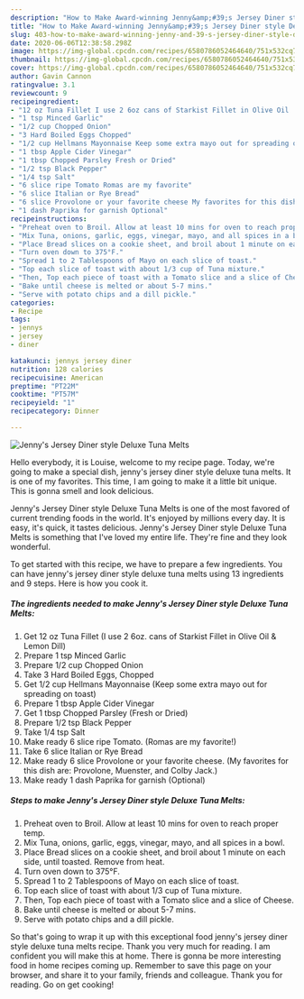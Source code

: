 ```yaml
---
description: "How to Make Award-winning Jenny&amp;#39;s Jersey Diner style Deluxe Tuna Melts"
title: "How to Make Award-winning Jenny&amp;#39;s Jersey Diner style Deluxe Tuna Melts"
slug: 403-how-to-make-award-winning-jenny-and-39-s-jersey-diner-style-deluxe-tuna-melts
date: 2020-06-06T12:38:58.298Z
image: https://img-global.cpcdn.com/recipes/6580786052464640/751x532cq70/jennys-jersey-diner-style-deluxe-tuna-melts-recipe-main-photo.jpg
thumbnail: https://img-global.cpcdn.com/recipes/6580786052464640/751x532cq70/jennys-jersey-diner-style-deluxe-tuna-melts-recipe-main-photo.jpg
cover: https://img-global.cpcdn.com/recipes/6580786052464640/751x532cq70/jennys-jersey-diner-style-deluxe-tuna-melts-recipe-main-photo.jpg
author: Gavin Cannon
ratingvalue: 3.1
reviewcount: 9
recipeingredient:
- "12 oz Tuna Fillet I use 2 6oz cans of Starkist Fillet in Olive Oil  Lemon Dill"
- "1 tsp Minced Garlic"
- "1/2 cup Chopped Onion"
- "3 Hard Boiled Eggs Chopped"
- "1/2 cup Hellmans Mayonnaise Keep some extra mayo out for spreading on toast"
- "1 tbsp Apple Cider Vinegar"
- "1 tbsp Chopped Parsley Fresh or Dried"
- "1/2 tsp Black Pepper"
- "1/4 tsp Salt"
- "6 slice ripe Tomato Romas are my favorite"
- "6 slice Italian or Rye Bread"
- "6 slice Provolone or your favorite cheese My favorites for this dish are Provolone Muenster and Colby Jack"
- "1 dash Paprika for garnish Optional"
recipeinstructions:
- "Preheat oven to Broil. Allow at least 10 mins for oven to reach proper temp."
- "Mix Tuna, onions, garlic, eggs, vinegar, mayo, and all spices in a bowl."
- "Place Bread slices on a cookie sheet, and broil about 1 minute on each side, until toasted. Remove from heat."
- "Turn oven down to 375°F."
- "Spread 1 to 2 Tablespoons of Mayo on each slice of toast."
- "Top each slice of toast with about 1/3 cup of Tuna mixture."
- "Then, Top each piece of toast with a Tomato slice and a slice of Cheese."
- "Bake until cheese is melted or about 5-7 mins."
- "Serve with potato chips and a dill pickle."
categories:
- Recipe
tags:
- jennys
- jersey
- diner

katakunci: jennys jersey diner 
nutrition: 128 calories
recipecuisine: American
preptime: "PT22M"
cooktime: "PT57M"
recipeyield: "1"
recipecategory: Dinner

---
```



![Jenny&#39;s Jersey Diner style Deluxe Tuna Melts](https://img-global.cpcdn.com/recipes/6580786052464640/751x532cq70/jennys-jersey-diner-style-deluxe-tuna-melts-recipe-main-photo.jpg)

Hello everybody, it is Louise, welcome to my recipe page. Today, we're going to make a special dish, jenny&#39;s jersey diner style deluxe tuna melts. It is one of my favorites. This time, I am going to make it a little bit unique. This is gonna smell and look delicious.

Jenny&#39;s Jersey Diner style Deluxe Tuna Melts is one of the most favored of current trending foods in the world. It's enjoyed by millions every day. It is easy, it's quick, it tastes delicious. Jenny&#39;s Jersey Diner style Deluxe Tuna Melts is something that I've loved my entire life. They're fine and they look wonderful.




To get started with this recipe, we have to prepare a few ingredients. You can have jenny&#39;s jersey diner style deluxe tuna melts using 13 ingredients and 9 steps. Here is how you cook it.

<!--inarticleads1-->

##### The ingredients needed to make Jenny&#39;s Jersey Diner style Deluxe Tuna Melts:

1. Get 12 oz Tuna Fillet (I use 2 6oz. cans of Starkist Fillet in Olive Oil &amp; Lemon Dill)
1. Prepare 1 tsp Minced Garlic
1. Prepare 1/2 cup Chopped Onion
1. Take 3 Hard Boiled Eggs, Chopped
1. Get 1/2 cup Hellmans Mayonnaise (Keep some extra mayo out for spreading on toast)
1. Prepare 1 tbsp Apple Cider Vinegar
1. Get 1 tbsp Chopped Parsley (Fresh or Dried)
1. Prepare 1/2 tsp Black Pepper
1. Take 1/4 tsp Salt
1. Make ready 6 slice ripe Tomato. (Romas are my favorite!)
1. Take 6 slice Italian or Rye Bread
1. Make ready 6 slice Provolone or your favorite cheese. (My favorites for this dish are: Provolone, Muenster, and Colby Jack.)
1. Make ready 1 dash Paprika for garnish (Optional)




<!--inarticleads2-->

##### Steps to make Jenny&#39;s Jersey Diner style Deluxe Tuna Melts:

1. Preheat oven to Broil. Allow at least 10 mins for oven to reach proper temp.
1. Mix Tuna, onions, garlic, eggs, vinegar, mayo, and all spices in a bowl.
1. Place Bread slices on a cookie sheet, and broil about 1 minute on each side, until toasted. Remove from heat.
1. Turn oven down to 375°F.
1. Spread 1 to 2 Tablespoons of Mayo on each slice of toast.
1. Top each slice of toast with about 1/3 cup of Tuna mixture.
1. Then, Top each piece of toast with a Tomato slice and a slice of Cheese.
1. Bake until cheese is melted or about 5-7 mins.
1. Serve with potato chips and a dill pickle.




So that's going to wrap it up with this exceptional food jenny&#39;s jersey diner style deluxe tuna melts recipe. Thank you very much for reading. I am confident you will make this at home. There is gonna be more interesting food in home recipes coming up. Remember to save this page on your browser, and share it to your family, friends and colleague. Thank you for reading. Go on get cooking!
